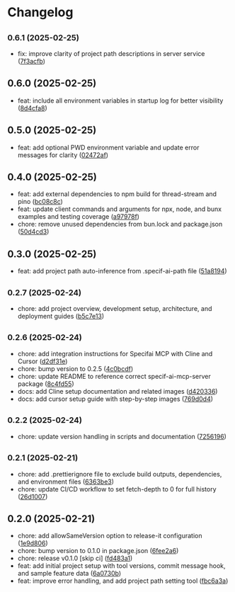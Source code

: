 # Changelog

## <small>0.6.1 (2025-02-25)</small>

* fix: improve clarity of project path descriptions in server service ([7f3acfb](https://github.com/vj-presidio/specif-ai-mcp-server/commit/7f3acfb))

## 0.6.0 (2025-02-25)

* feat: include all environment variables in startup log for better visibility ([8d4cfa8](https://github.com/vj-presidio/specif-ai-mcp-server/commit/8d4cfa8))

## 0.5.0 (2025-02-25)

* feat: add optional PWD environment variable and update error messages for clarity ([02472af](https://github.com/vj-presidio/specif-ai-mcp-server/commit/02472af))

## 0.4.0 (2025-02-25)

* feat: add external dependencies to npm build for thread-stream and pino ([bc08c8c](https://github.com/vj-presidio/specif-ai-mcp-server/commit/bc08c8c))
* feat: update client commands and arguments for npx, node, and bunx examples and testing coverage ([a97978f](https://github.com/vj-presidio/specif-ai-mcp-server/commit/a97978f))
* chore: remove unused dependencies from bun.lock and package.json ([50d4cd3](https://github.com/vj-presidio/specif-ai-mcp-server/commit/50d4cd3))

## 0.3.0 (2025-02-25)

* feat: add project path auto-inference from .specif-ai-path file ([51a8194](https://github.com/vj-presidio/specif-ai-mcp-server/commit/51a8194))

## <small>0.2.7 (2025-02-24)</small>

* chore: add project overview, development setup, architecture, and deployment guides ([b5c7e13](https://github.com/vj-presidio/specif-ai-mcp-server/commit/b5c7e13))

## <small>0.2.6 (2025-02-24)</small>

* chore: add integration instructions for Specifai MCP with Cline and Cursor ([d2df31e](https://github.com/vj-presidio/specif-ai-mcp-server/commit/d2df31e))
* chore: bump version to 0.2.5 ([4c0bcdf](https://github.com/vj-presidio/specif-ai-mcp-server/commit/4c0bcdf))
* chore: update README to reference correct specif-ai-mcp-server package ([8c4fd55](https://github.com/vj-presidio/specif-ai-mcp-server/commit/8c4fd55))
* docs: add Cline setup documentation and related images ([d420336](https://github.com/vj-presidio/specif-ai-mcp-server/commit/d420336))
* docs: add cursor setup guide with step-by-step images ([769d0d4](https://github.com/vj-presidio/specif-ai-mcp-server/commit/769d0d4))

## <small>0.2.2 (2025-02-24)</small>

* chore: update version handling in scripts and documentation ([7256196](https://github.com/vj-presidio/specif-ai-mcp-server/commit/7256196))

## <small>0.2.1 (2025-02-21)</small>

* chore: add .prettierignore file to exclude build outputs, dependencies, and environment files ([6363be3](https://github.com/vj-presidio/specif-ai-mcp-server/commit/6363be3))
* chore: update CI/CD workflow to set fetch-depth to 0 for full history ([26d1007](https://github.com/vj-presidio/specif-ai-mcp-server/commit/26d1007))

## 0.2.0 (2025-02-21)

* chore: add allowSameVersion option to release-it configuration ([1e9d806](https://github.com/vj-presidio/specif-ai-mcp-server/commit/1e9d806))
* chore: bump version to 0.1.0 in package.json ([6fee2a6](https://github.com/vj-presidio/specif-ai-mcp-server/commit/6fee2a6))
* chore: release v0.1.0 [skip ci] ([fd483a1](https://github.com/vj-presidio/specif-ai-mcp-server/commit/fd483a1))
* feat: add initial project setup with tool versions, commit message hook, and sample feature data ([6a0730b](https://github.com/vj-presidio/specif-ai-mcp-server/commit/6a0730b))
* feat: improve error handling, and add project path setting tool ([fbc6a3a](https://github.com/vj-presidio/specif-ai-mcp-server/commit/fbc6a3a))
